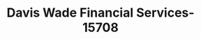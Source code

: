 ---
f_zip-code: 70737
f_state-code: LA
title: Davis Wade Financial Services-15708
f_phone: 225-644-4998
f_city-only: Gonzales
f_address: 2619 West Highway 30 Gonzales
f_location-unique-id: '15708'
slug: davis-wade-financial-services-15708
updated-on: '2024-05-30T13:46:58.046Z'
created-on: '2024-05-30T13:36:59.803Z'
published-on: '2024-05-30T13:54:32.469Z'
f_city-state: cms/city/gonzales-la.md
f_company: cms/company/davis-wade-financial-services.md
f_state: cms/state/louisiana.md
layout: '[payday-loan].html'
tags: payday-loan
---
